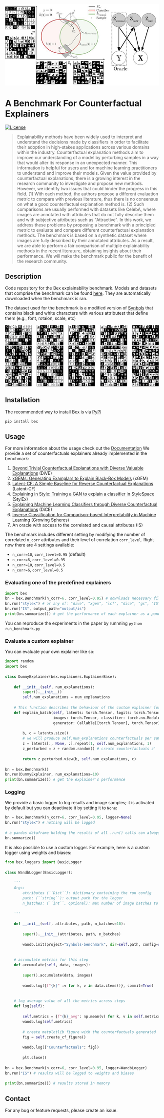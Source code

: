 <img src="images/cover.jpg" alt="framework"/>

# A Benchmark For Counterfactual Explainers

[![License](https://img.shields.io/badge/License-Apache%202.0-blue.svg)](https://opensource.org/licenses/Apache-2.0) 

>Explainability methods have been widely used to interpret and understand the decisions made by classifiers in order to facilitate their adoption in high-stakes applications across various domains within the industry. Counterfactual explanation methods aim to improve our understanding of a model by perturbing samples in a way that would alter its response in an unexpected manner. This information is helpful for users and for machine learning practitioners to understand and improve their models. Given the value provided by counterfactual explanations, there is a growing interest in the research community to investigate and propose new methods. However, we identify two issues that could hinder the progress in this field. (1) With each  method, the authors propose a different evaluation metric to compare with previous literature, thus there is no consensus on what a good counterfactual explanation method is. (2) Such comparisons are usually performed with datasets like CelebA, where images are annotated with attributes that do not fully describe them and with subjective attributes such as "Attractive". In this work, we address these problems by proposing a benchmark with a principled metric to evaluate and compare different counterfactual explanation methods. The benchmark is based on a synthetic dataset where images are fully described by their annotated attributes. As a result, we are able to perform a fair comparison of multiple explainability methods in the recent literature, obtaining insights about their performance. We will make the benchmark public for the benefit of the research community.


## Description 

Code repository for the Bex explainability benchmark. Models and datasets that comprise the benchmark can be found [here](https://zenodo.org/record/6616598). They are 
automatically downloaded when the benchmark is ran.


The dataset used for the benchmark is a modified version of [Synbols](https://arxiv.org/abs/2009.06415) that contains black and white characters with various attributest that define them (e.g., font, rotaion, scale, etc)

<img src="images/samples.png" alt="samples"/>

## Installation

The recommended way to install Bex is via [PyPI](https://pypi.org/project/bex/)

```bash
pip install bex
```


## Usage

For more information about the usage check out the [Documentation](https://dvd42.github.io/Bex)
We provide a set of counterfactuals explainers already implemented in the benchmark:

1. [Beyond Trivial Counterfactual Explanations with Diverse Valuable Explanations](https://arxiv.org/abs/2103.10226) (DiVE)
2. [xGEMs: Generating Examplars to Explain Black-Box Models](https://arxiv.org/abs/1806.08867) (xGEM)
3. [Latent-CF: A Simple Baseline for Reverse Counterfactual Explanations](https://arxiv.org/abs/2012.09301) (Latent-CF)
4. [Explaining in Style: Training a GAN to explain a classifier in StyleSpace](https://arxiv.org/abs/2104.13369) (StylEx)
5. [Explaining Machine Learning Classifiers through Diverse Counterfactual Explanations](https://arxiv.org/abs/1905.07697) (DiCE)
6. [Inverse Classification for Comparison-based Interpretability in Machine Learning](https://arxiv.org/abs/1712.08443) (Growing Spheres)
7. An oracle with access to the correlated and causal attributes (IS)


The benchmark includes different setting by modifying the number of correlated
`n_corr` attributes and their level of correlation `corr_level`. Right now there are 4 settings available:

* `n_corr=10`, `corr_level=0.95` (default)
* `n_corr=6`, `corr_level=0.95` 
* `n_corr=10`, `corr_level=0.5` 
* `n_corr=6`, `corr_level=0.5`


### Evaluating one of the predefined explainers

```python
import bex
bn = bex.Benchmark(n_corr=6, corr_level=0.95) # downloads necessary files
bn.run("stylex") # or any of: "dive", "xgem", "lcf", "dice", "gs", "IS" (Oracle)
bn.run("IS", output_path="output/is")
print(bn.summarize()) # get the performance of each explainer as a pandas dataframe
```

You can reproduce the experiments in the paper by runnning `python run_benchmark.py`


### Evaluate a custom explainer

You can evaluate your own explainer like so:

```python
import random
import bex

class DummyExplainer(bex.explainers.ExplainerBase):

    def __init__(self, num_explanations):
        super().__init__()
        self.num_explanations = num_explanations

    # This function describes the behaviour of the custom explainer for a given batch
    def explain_batch(self, latents: torch.Tensor, logits: torch.Tensor, 
                      images: torch.Tensor, classifier: torch.nn.Module, 
                      generator: Callable[[torch.Tensor], torch.Tensor]) -> torch.Tensor:

        b, c = latents.size()
        # we will produce self.num_explanations counterfactuals per sample
        z = latents[:, None, :].repeat(1, self.num_explanations, 1)
        z_perturbed = z + random.random() # create counterfactuals z'

        return z_perturbed.view(b, self.num_explanations, c)

bn = bex.Benchmark()
bn.run(DummyExplainer, num_explanations=10)
print(bn.summarize()) # get the explainer's performance
```

### Logging

We provide a basic logger to log results and image samples; it is activated by default but you can deactivate it by setting it to `None`:

```python
bn = bex.Benchmark(n_corr=6, corr_level=0.95, logger=None)
bn.run("stylex") # nothing will be logged 

# a pandas dataframe holding the results of all .run() calls can always be obtained by calling 
bn.summarize()
```

It is also possible to use a custom logger. For example, here is a custom logger using weights and biases:

```python
from bex.loggers import BasicLogger

class WandbLogger(BasicLogger):

    '''
    Args:
        attributes (``Dict``): dictionary containing the run config
        path: (``string``): output path for the logger 
        n_batches: (``int``, optional): max number of image batches to log

    '''

    def __init__(self, attributes, path, n_batches=10):

        super().__init__(attributes, path, n_batches)

        wandb.init(project="Synbols-benchmark", dir=self.path, config=self.attributes, reinit=True)


    # accumulate metrics for this step
    def accumulate(self, data, images):

        super().accumulate(data, images)

        wandb.log({f"{k}" :v for k, v in data.items()}, commit=True)


    # log average value of all the metrics across steps
    def log(self):

        self.metrics = {f"{k}_avg": np.mean(v) for k, v in self.metrics.items()}
        wandb.log(self.metrics)

        # create matplotlib figure with the counterfactuals generated
        fig = self.create_cf_figure()

        wandb.log({"Counterfactuals": fig})
        
        plt.close()

bn = bex.Benchmark(n_corr=6, corr_level=0.95, logger=WandbLogger)
bn.run("IS") # results will be logged to weights and biases 

print(bn.summarize()) # results stored in memory
```

## Contact 

For any bug or feature requests, please create an issue.
